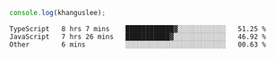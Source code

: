 ```js
console.log(khanguslee);
```

<!--START_SECTION:waka-->

```text
TypeScript   8 hrs 7 mins    ████████████▓░░░░░░░░░░░░   51.25 %
JavaScript   7 hrs 26 mins   ███████████▓░░░░░░░░░░░░░   46.92 %
Other        6 mins          ░░░░░░░░░░░░░░░░░░░░░░░░░   00.63 %
```

<!--END_SECTION:waka-->

<!--
**khanguslee/khanguslee** is a ✨ _special_ ✨ repository because its `README.md` (this file) appears on your GitHub profile.

Here are some ideas to get you started:

- 🔭 I’m currently working on ...
- 🌱 I’m currently learning ...
- 👯 I’m looking to collaborate on ...
- 🤔 I’m looking for help with ...
- 💬 Ask me about ...
- 📫 How to reach me: ...
- 😄 Pronouns: ...
- ⚡ Fun fact: ...
-->
